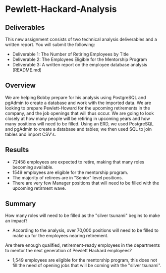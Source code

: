 # Pewlett-Hackard-Analysis
## Deliverables  
This new assignment consists of two technical analysis deliverables and a written report. You will submit the following:
* Deliverable 1: The Number of Retiring Employees by Title  
* Deliverable 2: The Employees Eligible for the Mentorship Program  
* Deliverable 3: A written report on the employee database analysis (README.md)  
## Overview  
We are helping Bobby prepare for his analysis using PostgreSQL and pgAdmin to create a database and work with the imported data. We are looking to prepare Pewlett-Howard for the upcoming retirements in the company, and the job openings that will thus occur. We are going to look closely at how many people will be retiring in upcoming years and how many positions will need to be filled. Using an ERD, we used PostgreSQL and pgAdmin to create a database and tables; we then used SQL to join tables and import CSV's. 
## Results  
* 72458 employees are expected to retire, making that many roles becoming available.  
* 1549 employees are eligible for the mentorship program.  
* The majority of retirees are in "Senior" level positions.  
* There are very few Manager positions that will need to be filled with the upcoming retirment wave.  

## Summary  
How many roles will need to be filled as the "silver tsunami" begins to make an impact?  
* According to the analysis, over 70,000 positions will need to be filled to make up for the employees nearing retirement.  
  
Are there enough qualified, retirement-ready employees in the departments to mentor the next generation of Pewlett Hackard employees?  
* 1,549 employees are eligible for the mentorship program, this does not fill the need of opening jobs that will be coming with the "silver tsunami". 
